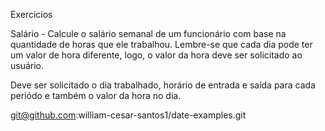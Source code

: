 Exercicios

Salário - Calcule o salário semanal de um funcionário com base na quantidade 
de horas que ele trabalhou. Lembre-se que cada dia pode ter um valor de hora diferente, logo, 
o valor da hora deve ser solicitado ao usuário.

Deve ser solicitado o dia trabalhado, horário de entrada e saída para 
cada periódo e também o valor da hora no dia.

git@github.com:william-cesar-santos1/date-examples.git 
